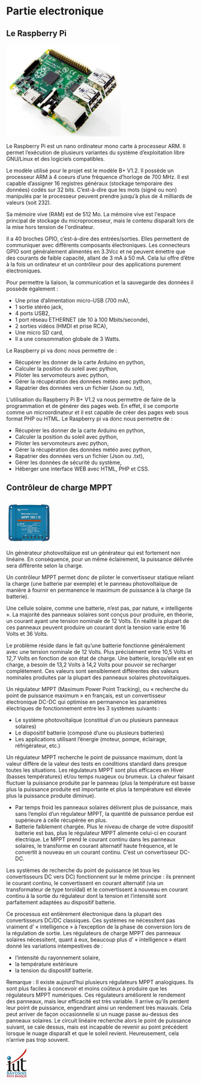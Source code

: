 # Partie electronique 

## Le Raspberry Pi

![Screenshot](pic/Partie_electronique/Raspberry.PNG)



Le Raspberry Pi est un nano ordinateur mono carte à
processeur ARM. Il permet l’exécution de plusieurs variantes du
système d’exploitation libre GNU/Linux et des logiciels
compatibles.

 

Le modèle utilisé pour le projet est le modèle B+ V1.2.
Il possède un processeur ARM à 4 coeurs d’une fréquence
d’horloge de 700 MHz. Il est capable d’assigner 16 registres
généraux (stockage temporaire des données) codés sur 32
bits. C’est-à-dire que les mots (signé ou non) manipulés par
le processeur peuvent prendre jusqu’à plus de 4 milliards de
valeurs (soit 232).

 

Sa mémoire vive (RAM) est de 512 Mo. La mémoire
vive est l'espace principal de stockage du microprocesseur,
mais le contenu disparaît lors de la mise hors tension de
l'ordinateur.



Il a 40 broches GPIO, c’est-à-dire des entrées/sorties. Elles permettent de
communiquer avec différents composants électroniques. Les connecteurs GPIO sont
généralement alimentés en 3.3Vcc et ne peuvent émettre que des courants de faible
capacité, allant de 3 mA à 50 mA. Cela lui offre d’être à la fois un ordinateur et un
contrôleur pour des applications purement électroniques.



Pour permettre la liaison, la communication et la sauvegarde des données il
possède également :
* Une prise d’alimentation micro-USB (700 mA),
* 1 sortie stéréo jack,
* 4 ports USB2,
* 1 port réseau ETHERNET (de 10 à 100 Mbits/seconde),
* 2 sorties vidéos (HMDI et prise RCA),
* Une micro SD card,
* Il a une consommation globale de 3 Watts.



Le Raspberry pi va donc nous permettre de :
* Récupérer les donner de la carte Arduino en python,
* Calculer la position du soleil avec python,
* Piloter les servomoteurs avec python,
* Gérer la récupération des données météo avec python,
* Rapatrier des données vers un fichier (Json ou .txt),

L’utilisation du Raspberry Pi B+ V1.2 va nous permettre de faire de la
programmation et de générer des pages web. En effet, il se comporte comme un microordinateur
et il est capable de créer des pages web sous format PHP ou HTML.
Le Raspberry pi va donc nous permettre de :
* Récupérer les donner de la carte Arduino en python,
* Calculer la position du soleil avec python,
* Piloter les servomoteurs avec python,
* Gérer la récupération des données météo avec python,
* Rapatrier des données vers un fichier (Json ou .txt),
* Gérer les données de sécurité du système,
* Héberger une interface WEB avec HTML, PHP et CSS.

## Contrôleur de charge MPPT

![Screenshot](pic/Partie_electronique/MPPT.PNG)

Un générateur photovoltaïque est un générateur qui est fortement non linéaire. En conséquence, pour un même éclairement, la puissance délivrée sera différente selon la charge.



Un contrôleur MPPT permet donc de piloter le convertisseur statique reliant la charge (une batterie par exemple) et le panneau photovoltaïque de manière à fournir en permanence le maximum de puissance à la charge (la batterie).



Une cellule solaire, comme une batterie, n’est pas, par nature, « intelligente ».
La majorité des panneaux solaires sont conçus pour produire, en théorie, un courant ayant une tension nominale de 12 Volts. En réalité la plupart de ces panneaux peuvent produire un courant dont la tension varie entre 16 Volts et 36 Volts.



Le problème réside dans le fait qu’une batterie fonctionne généralement avec une tension nominale de 12 Volts. Plus précisément entre 10,5 Volts et 12,7 Volts en fonction de son état de charge. Une batterie, lorsqu’elle est en charge, a besoin de 13,2 Volts à 14,2 Volts pour pouvoir se recharger complètement.
Ces valeurs sont sensiblement différentes des valeurs nominales produites par la plupart des panneaux solaires photovoltaïques.



Un régulateur MPPT (Maximum Power Point Tracking), ou « recherche du point de puissance maximum » en français, est un convertisseur électronique DC-DC qui optimise en permanence les paramètres électriques de fonctionnement entre les 3 systèmes suivants :
* Le système photovoltaïque (constitué d'un ou plusieurs panneaux solaires)
* Le dispositif batterie (composé d’une ou plusieurs batteries)
* Les applications utilisant l’énergie (moteur, pompe, éclairage, réfrigérateur, etc.)



Un régulateur MPPT recherche le point de puissance maximum, dont la valeur diffère de la valeur des tests en conditions standard dans presque toutes les situations.
Les régulateurs MPPT sont plus efficaces en Hiver (basses températures) et/ou temps nuageux ou brumeux. La chaleur faisant fluctuer la puissance produite par le panneau (plus la température est basse plus la puissance produite est importante et plus la température est élevée plus la puissance produite diminue).



* Par temps froid les panneaux solaires délivrent plus de puissance, mais sans l’emploi d’un régulateur MPPT, la quantité de puissance perdue est supérieure à celle récupérée en plus.
* Batterie faiblement chargée. Plus le niveau de charge de votre dispositif batterie est bas, plus le régulateur MPPT alimente celui-ci en courant électrique.
Le MPPT prend le courant continu dans les panneaux solaires, le transforme en courant alternatif haute fréquence, et le convertit à nouveau en un courant continu. C’est un convertisseur DC-DC.



Les systèmes de recherche du point de puissance (et tous les convertisseurs DC vers DC) fonctionnent sur le même principe : ils prennent le courant continu, le convertissent en courant alternatif (via un transformateur de type toroïdal) et le convertissent à nouveau en courant continu à la sortie du régulateur dont la tension et l’intensité sont parfaitement adaptées au dispositif batterie.



Ce processus est entièrement électronique dans la plupart des convertisseurs DC/DC classiques. Ces systèmes ne nécessitent pas vraiment d’ « intelligence » à l’exception de la phase de conversion lors de la régulation de sortie.
Les régulateurs de charge MPPT des panneaux solaires nécessitent, quant à eux, beaucoup plus d’ « intelligence » étant donné les variations intempestives de :
* l’intensité du rayonnement solaire,
* la température extérieure
* la tension du dispositif batterie.



Remarque : Il existe aujourd’hui plusieurs régulateurs MPPT analogiques. Ils sont plus faciles à concevoir et moins coûteux à produire que les régulateurs MPPT numériques. Ces régulateurs améliorent le rendement des panneaux, mais leur efficacité est très variable. Il arrive qu’ils perdent leur point de puissance, engendrant ainsi un rendement très mauvais. Cela peut arriver de façon occasionnelle si un nuage passe au-dessus des panneaux solaires. Le circuit linéaire recherche alors le point de puissance suivant, se cale dessus, mais est incapable de revenir au point précédent lorsque le nuage disparaît et que le soleil revient. Heureusement, cela n’arrive pas trop souvent.


![Screenshot](pic/logo_iut.png)
